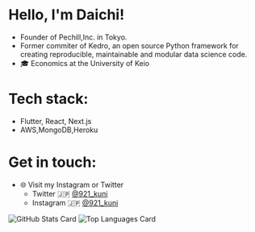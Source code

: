 # Hello, I'm Daichi!
- Founder of Pechill,Inc. in Tokyo.
- Former commiter of Kedro, an open source Python framework for creating reproducible, maintainable and modular data science code.
- 🎓 Economics at the University of Keio

# Tech stack:
- Flutter, React, Next.js
- AWS,MongoDB,Heroku

# Get in touch:
- 🌐 Visit my Instagram or Twitter
     - Twitter 🇯🇵 [@921_kuni](https://twitter.com/921_kunii)
     - Instagram 🇯🇵 [@921_kuni](https://www.instagram.com/921_kuni/)

![GitHub Stats Card](https://github-readme-stats.vercel.app/api?username=daichi-kunii&theme=onedark)
![Top Languages Card](https://github-readme-stats.vercel.app/api/top-langs/?username=daichi-kunii&theme=onedark)
